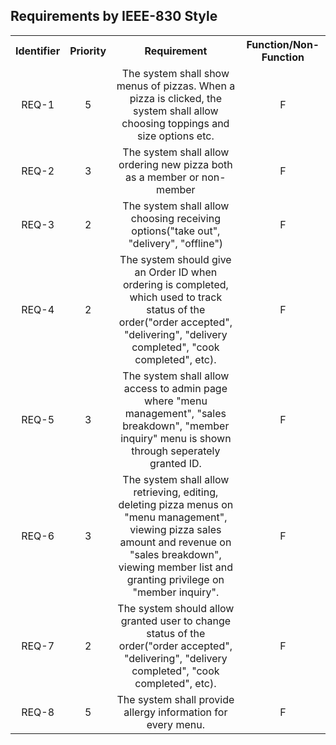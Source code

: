 ## Requirements by IEEE-830 Style

<table style = "text-align: center">
<tr>
<th>Identifier</th>
<th>Priority</th>
<th style = "text-align: center">Requirement</th>
<th>Function/Non-Function</th>
</tr>
<tr>
<td>REQ-1</td>
<td>5</td>
<td>The system shall show menus of pizzas. When a pizza is clicked, the system shall allow choosing toppings and size options etc.</td>
<td>F</td>
</tr>
<tr>
<td>REQ-2</td>
<td>3</td>
<td>The system shall allow ordering new pizza both as a member or non-member</td>
<td>F</td>
</tr>
<tr>
<td>REQ-3</td>
<td>2</td>
<td>The system shall allow choosing receiving options("take out", "delivery", "offline")</td>
<td>F</td>
</tr>
<tr>
<td>REQ-4</td>
<td>2</td>
<td>The system should give an Order ID when ordering is completed, which used to track status of the order("order accepted", "delivering", "delivery completed", "cook completed", etc).</td>
<td>F</td>
</tr>
<tr>
<td>REQ-5</td>
<td>3</td>
<td>The system shall allow access to admin page where "menu management", "sales breakdown", "member inquiry" menu is shown through seperately granted ID.</td>
<td>F</td>
</tr>
<tr>
<td>REQ-6</td>
<td>3</td>
<td>The system shall allow retrieving, editing, deleting pizza menus on "menu management", viewing pizza sales amount and revenue on "sales breakdown", viewing member list and granting privilege on "member inquiry".</td>
<td>F</td>
</tr>
<tr>
<td>REQ-7</td>
<td>2</td>
<td>The system should allow granted user to change status of the order("order accepted", "delivering", "delivery completed", "cook completed", etc).</td>
<td>F</td>
</tr>
<tr>
<td>REQ-8</td>
<td>5</td>
<td>The system shall provide allergy information for every menu.</td>
<td>F</td>
</tr>
</table>

<!--
<tr>
<td></td>
<td></td>
<td></td>
<td></td>
</tr>
-->
